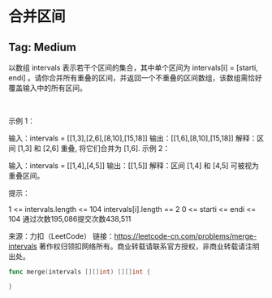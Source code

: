# 合并区间  

## Tag: Medium



以数组 intervals 表示若干个区间的集合，其中单个区间为 intervals[i] = [starti, endi] 。请你合并所有重叠的区间，并返回一个不重叠的区间数组，该数组需恰好覆盖输入中的所有区间。

 

示例 1：

输入：intervals = [[1,3],[2,6],[8,10],[15,18]]
输出：[[1,6],[8,10],[15,18]]
解释：区间 [1,3] 和 [2,6] 重叠, 将它们合并为 [1,6].
示例 2：

输入：intervals = [[1,4],[4,5]]
输出：[[1,5]]
解释：区间 [1,4] 和 [4,5] 可被视为重叠区间。
 

提示：

1 <= intervals.length <= 104
intervals[i].length == 2
0 <= starti <= endi <= 104
通过次数195,086提交次数438,511

来源：力扣（LeetCode）
链接：https://leetcode-cn.com/problems/merge-intervals
著作权归领扣网络所有。商业转载请联系官方授权，非商业转载请注明出处。


```go
func merge(intervals [][]int) [][]int {

}
```